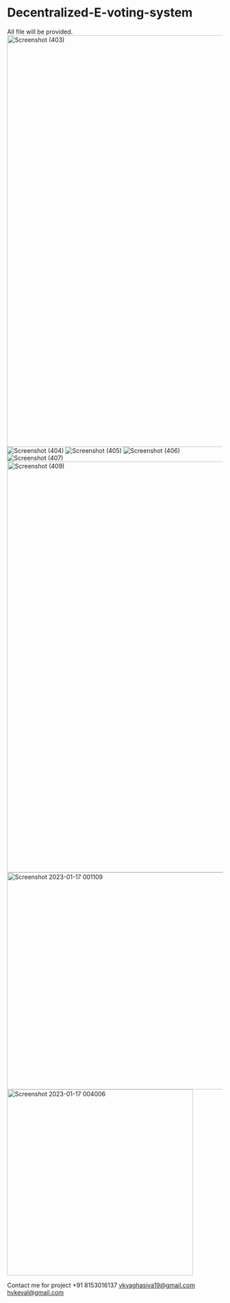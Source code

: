 # Decentralized-E-voting-system

All file will be provided.
<img width="960" alt="Screenshot (403)" src="https://github.com/Kevalvaghasiyarbt/Decentralized-E-voting-system/assets/49407714/19241ade-c971-426b-9a21-553ea59f9567">
![Screenshot (404)](https://github.com/Kevalvaghasiyarbt/Decentralized-E-voting-system/assets/49407714/51200d09-fd62-44ed-b472-b82556d307dc)
![Screenshot (405)](https://github.com/Kevalvaghasiyarbt/Decentralized-E-voting-system/assets/49407714/5b8bd3dc-3642-4262-8efe-149202da8642)
![Screenshot (406)](https://github.com/Kevalvaghasiyarbt/Decentralized-E-voting-system/assets/49407714/b4191402-5b17-422f-90a2-14b5b4a4b8aa)
![Screenshot (407)](https://github.com/Kevalvaghasiyarbt/Decentralized-E-voting-system/assets/49407714/92a92214-a85d-4f9b-91e5-b9879baea4f7)
<img width="958" alt="Screenshot (409)" src="https://github.com/Kevalvaghasiyarbt/Decentralized-E-voting-system/assets/49407714/58d02083-27d9-425b-a697-c5ddec16a579">
<img width="506" alt="Screenshot 2023-01-17 001109" src="https://github.com/Kevalvaghasiyarbt/Decentralized-E-voting-system/assets/49407714/2230e52f-a6de-4709-b098-7a17a4739b17">
<img width="434" alt="Screenshot 2023-01-17 004006" src="https://github.com/Kevalvaghasiyarbt/Decentralized-E-voting-system/assets/49407714/35af96da-bf50-43d3-a580-ff5b60e5b47e">





Contact me for project
+91 8153016137
vkvaghasiya19@gmail.com
hvkeval@gmail.com
